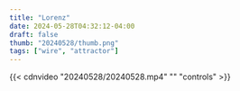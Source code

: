 ```yaml
---
title: "Lorenz"
date: 2024-05-28T04:32:12-04:00
draft: false
thumb: "20240528/thumb.png"
tags: ["wire", "attractor"]
---
```


{{< cdnvideo "20240528/20240528.mp4" "" "controls" >}}
